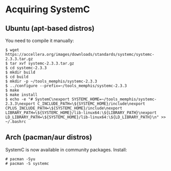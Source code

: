 # Acquiring SystemC

## Ubuntu (apt-based distros)

You need to compile it manually:
```console
$ wget https://accellera.org/images/downloads/standards/systemc/systemc-2.3.3.tar.gz
$ tar xvf systemc-2.3.3.tar.gz
$ cd systemc-2.3.3
$ mkdir build
$ cd build
$ mkdir -p ~/tools_memphis/systemc-2.3.3
$ ../configure --prefix=~/tools_memphis/systemc-2.3.3
$ make
$ make install
$ echo -e "# SystemC\nexport SYSTEMC_HOME=~/tools_memphis/systemc-2.3.3\nexport C_INCLUDE_PATH=\${SYSTEMC_HOME}/include\nexport CPLUS_INCLUDE_PATH=\${SYSTEMC_HOME}/include\nexport LIBRARY_PATH=\${SYSTEMC_HOME}/lib-linux64:\${LIBRARY_PATH}\nexport LD_LIBRARY_PATH=\${SYSTEMC_HOME}/lib-linux64:\${LD_LIBRARY_PATH}\n" >> ~/.bashrc
```

## Arch (pacman/aur distros)

SystemC is now available in community packages.
Install:

```console
# pacman -Syu
# pacman -S systemc
```
